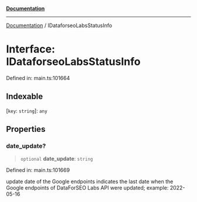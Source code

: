 [**Documentation**](../README.md)

***

[Documentation](../README.md) / IDataforseoLabsStatusInfo

# Interface: IDataforseoLabsStatusInfo

Defined in: main.ts:101664

## Indexable

\[`key`: `string`\]: `any`

## Properties

### date\_update?

> `optional` **date\_update**: `string`

Defined in: main.ts:101669

update date of the Google endpoints
indicates the last date when the Google endpoints of DataForSEO Labs API were updated;
example:
2022-05-16
